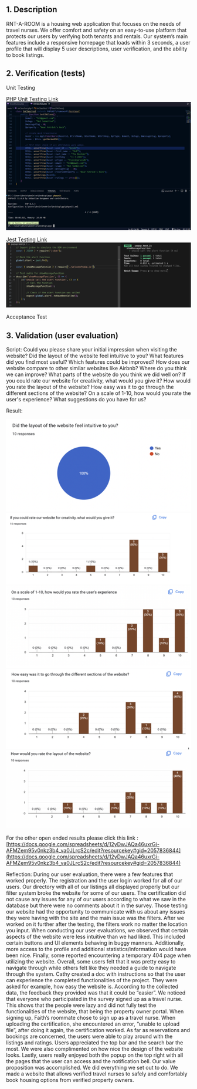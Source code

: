 ## 1. Description
RNT-A-ROOM is a housing web application that focuses on the needs of travel nurses. We offer comfort and safety on an easy-to-use platform that protects our users by verifying both tenants and rentals. Our system’s main features include a responsive homepage that loads within 3 seconds, a user profile that will display 5 user descriptions, user verification, and the ability to book listings.

## 2. Verification (tests)
Unit Testing

[PHP Unit Testing Link](https://github.com/cl2493/cs386/tree/main/Deliverables/Unit%20Test)
![url](https://github.com/cl2493/cs386/blob/main/images/phpunittesting1.png)

[Jest Testing Link](https://github.com/cl2493/cs386/blob/main/Deliverables/UnitTest/message.test.js)
![url](https://github.com/cl2493/cs386/blob/main/images/jesttestingmessage.png)


Acceptance Test



## 3. Validation (user evaluation)
Script:
Could you please share your initial impression when visiting the website?
Did the layout of the website feel intuitive to you?
What features did you find most useful?
Which features could be improved?
How does our website compare to other similar websites like Airbnb?
Where do you think we can improve?
What parts of the website do you think we did well on?
If you could rate our website for creativity, what would you give it?
How would you rate the layout of the website?
How easy was it to go through the different sections of the website?
On a scale of 1-10, how would you rate the user's experience?
What suggestions do you have for us? 

Result:

![url](https://github.com/cl2493/cs386/blob/main/images/circlegraph.png)
![url](https://github.com/cl2493/cs386/blob/main/images/creativityresults.png)
![url](https://github.com/cl2493/cs386/blob/main/images/experienceresults.png)
![url](https://github.com/cl2493/cs386/blob/main/images/resultsnav.png)
![url](https://github.com/cl2493/cs386/blob/main/images/layoutresults.png)




For the other open ended results please click this link : [https://docs.google.com/spreadsheets/d/12yDwJAQa46uxrGi-AFMZem95v0nkz3b4_va0JLrcS2c/edit?resourcekey#gid=2057836844](https://docs.google.com/spreadsheets/d/12yDwJAQa46uxrGi-AFMZem95v0nkz3b4_va0JLrcS2c/edit?resourcekey#gid=2057836844)


Reflection:
During our user evaluation, there were a few features that worked properly. The registration and the user login worked for all of our users. Our directory with all of our listings all displayed properly but our filter system broke the website for some of our users. The certification did not cause any issues for any of our users according to what we saw in the database but there were no comments about it in the survey. Those testing our website had the opportunity to communicate with us about any issues they were having with the site and the main issue was the filters. After we worked on it further after the testing, the filters work no matter the location you input.
When conducting our user evaluations, we observed that certain aspects of the website were less intuitive than we had liked. This included certain buttons and UI elements behaving in buggy manners. Additionally, more access to the profile and additional statistics/information would have been nice. Finally, some reported encountering a temporary 404 page when utilizing the website. 
Overall, some users felt that it was pretty easy to navigate through while others felt like they needed a guide to navigate through the system. Cathy created a doc with instructions so that the user can experience the completed functionalities of the project. They were asked for example, how easy the website is. According to the collected data, the feedback they provided was that it could be “easier”. We noticed that everyone who participated in the survey signed up as a travel nurse. This shows that the people were lazy and did not fully test the functionalities of the website, that being the property owner portal.
When signing up, Faith’s roommate chose to sign up as a travel nurse. When uploading the certification, she encountered an error, “unable to upload file”, after doing it again, the certification worked. As far as reservations and bookings are concerned, the users were able to play around with the listings and ratings.
Users appreciated the top bar and the search bar the most. We were also complimented on how nice the design of the website looks. Lastly, users really enjoyed both the popup on the top right with all the pages that the user can access and the notification bell.
Our value proposition was accomplished. We did everything we set out to do. We made a website that allows verified travel nurses to safely and comfortably book housing options from verified property owners.




